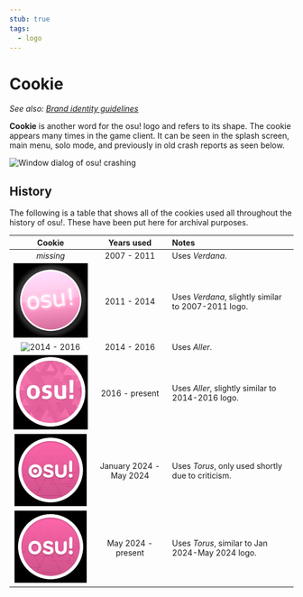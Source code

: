 ```yaml
---
stub: true
tags:
  - logo
---
```


# Cookie

*See also: [Brand identity guidelines](/wiki/Brand_identity_guidelines)*

**Cookie** is another word for the osu! logo and refers to its shape. The cookie appears many times in the game client. It can be seen in the splash screen, main menu, solo mode, and previously in old crash reports as seen below.

![Window dialog of osu! crashing](img/Pippi_corruption.jpg)

## History

The following is a table that shows all of the cookies used all throughout the history of osu!. These have been put here for archival purposes.

| Cookie | Years used | Notes |
| :-: | :-: | :-- |
|*missing*|2007 - 2011|Uses *Verdana*.|
|![2011 - 2014](img/logo2.jpg)|2011 - 2014|Uses *Verdana*, slightly similar to 2007-2011 logo.|
|![2014 - 2016](img/logo3.jpg)|2014 - 2016|Uses *Aller*.|
|![2016 - present](img/logo4.jpg)|2016 - present|Uses *Aller*, slightly similar to 2014-2016 logo.|
|![January 2024 - May 2024](img/logo5.jpg)|January 2024 - May 2024|Uses *Torus*, only used shortly due to criticism.|
|![May 2024 - present](img/logo6.jpg)|May 2024 - present|Uses *Torus*, similar to Jan 2024-May 2024 logo.|
